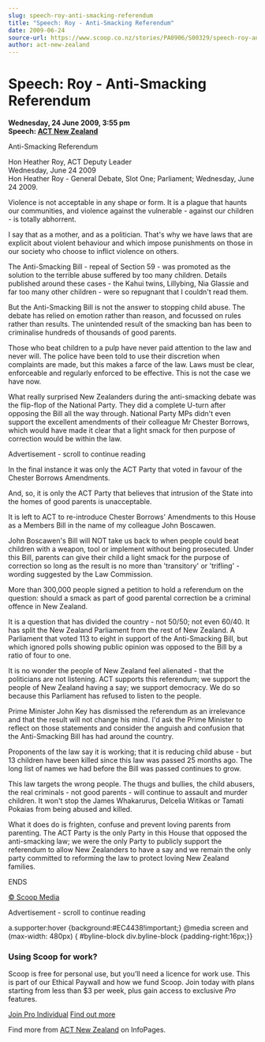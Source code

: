 ```yaml
---
slug: speech-roy-anti-smacking-referendum
title: "Speech: Roy - Anti-Smacking Referendum"
date: 2009-06-24
source-url: https://www.scoop.co.nz/stories/PA0906/S00329/speech-roy-anti-smacking-referendum.htm
author: act-new-zealand
---
```

Speech: Roy - Anti-Smacking Referendum
======================================

**Wednesday, 24 June 2009, 3:55 pm**  
**Speech: [ACT New Zealand](https://info.scoop.co.nz/ACT_New_Zealand)**

Anti-Smacking Referendum

Hon Heather Roy, ACT Deputy Leader  
Wednesday, June 24 2009  
Hon Heather Roy - General Debate, Slot One; Parliament; Wednesday, June 24 2009.

Violence is not acceptable in any shape or form. It is a plague that haunts our communities, and violence against the vulnerable - against our children - is totally abhorrent.

I say that as a mother, and as a politician. That's why we have laws that are explicit about violent behaviour and which impose punishments on those in our society who choose to inflict violence on others.

The Anti-Smacking Bill - repeal of Section 59 - was promoted as the solution to the terrible abuse suffered by too many children. Details published around these cases - the Kahui twins, Lillybing, Nia Glassie and far too many other children - were so repugnant that I couldn't read them.

But the Anti-Smacking Bill is not the answer to stopping child abuse. The debate has relied on emotion rather than reason, and focussed on rules rather than results. The unintended result of the smacking ban has been to criminalise hundreds of thousands of good parents.

Those who beat children to a pulp have never paid attention to the law and never will. The police have been told to use their discretion when complaints are made, but this makes a farce of the law. Laws must be clear, enforceable and regularly enforced to be effective. This is not the case we have now.

What really surprised New Zealanders during the anti-smacking debate was the flip-flop of the National Party. They did a complete U-turn after opposing the Bill all the way through. National Party MPs didn't even support the excellent amendments of their colleague Mr Chester Borrows, which would have made it clear that a light smack for then purpose of correction would be within the law.

Advertisement - scroll to continue reading





In the final instance it was only the ACT Party that voted in favour of the Chester Borrows Amendments.

And, so, it is only the ACT Party that believes that intrusion of the State into the homes of good parents is unacceptable.

It is left to ACT to re-introduce Chester Borrows' Amendments to this House as a Members Bill in the name of my colleague John Boscawen.

John Boscawen's Bill will NOT take us back to when people could beat children with a weapon, tool or implement without being prosecuted. Under this Bill, parents can give their child a light smack for the purpose of correction so long as the result is no more than 'transitory' or 'trifling' - wording suggested by the Law Commission.

More than 300,000 people signed a petition to hold a referendum on the question: should a smack as part of good parental correction be a criminal offence in New Zealand.

It is a question that has divided the country - not 50/50; not even 60/40. It has split the New Zealand Parliament from the rest of New Zealand. A Parliament that voted 113 to eight in support of the Anti-Smacking Bill, but which ignored polls showing public opinion was opposed to the Bill by a ratio of four to one.

It is no wonder the people of New Zealand feel alienated - that the politicians are not listening. ACT supports this referendum; we support the people of New Zealand having a say; we support democracy. We do so because this Parliament has refused to listen to the people.

Prime Minister John Key has dismissed the referendum as an irrelevance and that the result will not change his mind. I'd ask the Prime Minister to reflect on those statements and consider the anguish and confusion that the Anti-Smacking Bill has had around the country.

Proponents of the law say it is working; that it is reducing child abuse - but 13 children have been killed since this law was passed 25 months ago. The long list of names we had before the Bill was passed continues to grow.

This law targets the wrong people. The thugs and bullies, the child abusers, the real criminals - not good parents - will continue to assault and murder children. It won't stop the James Whakarurus, Delcelia Witikas or Tamati Pokaias from being abused and killed.

What it does do is frighten, confuse and prevent loving parents from parenting. The ACT Party is the only Party in this House that opposed the anti-smacking law; we were the only Party to publicly support the referendum to allow New Zealanders to have a say and we remain the only party committed to reforming the law to protect loving New Zealand families.

ENDS

[© Scoop Media](http://www.scoop.co.nz/about/terms.html)  

Advertisement - scroll to continue reading



a.supporter:hover {background:#EC4438!important;} @media screen and (max-width: 480px) { #byline-block div.byline-block {padding-right:16px;}}

### Using Scoop for work?

Scoop is free for personal use, but you’ll need a licence for work use. This is part of our Ethical Paywall and how we fund Scoop. Join today with plans starting from less than $3 per week, plus gain access to exclusive _Pro_ features.  
  
[Join Pro Individual](https://pro.scoop.co.nz/Individual/?from=ProIn24) [Find out more](https://pro.scoop.co.nz/using-scoop-for-work/?from=ProIn24)

Find more from [ACT New Zealand](https://info.scoop.co.nz/ACT_New_Zealand) on InfoPages.